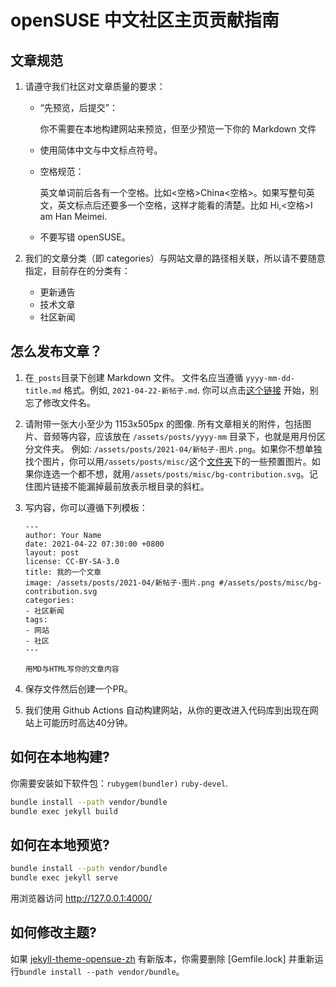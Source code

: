 # openSUSE 中文社区主页贡献指南

## 文章规范

1. 请遵守我们社区对文章质量的要求：

    * “先预览，后提交”：

        你不需要在本地构建网站来预览，但至少预览一下你的 Markdown 文件
    * 使用简体中文与中文标点符号。
    * 空格规范：

        英文单词前后各有一个空格。比如<空格>China<空格>。如果写整句英文，英文标点后还要多一个空格，这样才能看的清楚。比如 Hi,<空格>I am Han Meimei.
    * 不要写错 openSUSE。
    
2. 我们的文章分类（即 categories）与网站文章的路径相关联，所以请不要随意指定，目前存在的分类有：

    * 更新通告
    * 技术文章
    * 社区新闻


## 怎么发布文章？

1. 在`_posts`目录下创建 Markdown 文件。 文件名应当遵循 `yyyy-mm-dd-title.md` 格式。例如, `2021-04-22-新帖子.md`. 你可以点击[这个链接](https://github.com/openSUSE-zh/page-opensuse-zh/new/main/?filename=_posts/2020-02-27-my-first-post.md) 开始，别忘了修改文件名。
    
2. 请附带一张大小至少为 1153x505px 的图像. 所有文章相关的附件，包括图片、音频等内容，应该放在 `/assets/posts/yyyy-mm` 目录下，也就是用月份区分文件夹。 例如: `/assets/posts/2021-04/新帖子-图片.png`。如果你不想单独找个图片，你可以用`/assets/posts/misc/`这个[文件夹](https://github.com/openSUSE-zh/page-opensuse-zh/tree/gh-pages/assets/posts/misc)下的一些预置图片。如果你连选一个都不想，就用`/assets/posts/misc/bg-contribution.svg`。记住图片链接不能漏掉最前放表示根目录的斜杠。
    
3. 写内容，你可以遵循下列模板：
    ```
    ---
    author: Your Name
    date: 2021-04-22 07:30:00 +0800
    layout: post
    license: CC-BY-SA-3.0
    title: 我的一个文章
    image: /assets/posts/2021-04/新帖子-图片.png #/assets/posts/misc/bg-contribution.svg
    categories:
    - 社区新闻
    tags:
    - 网站
    - 社区
    ---

    用MD与HTML写你的文章内容
    ```

4. 保存文件然后创建一个PR。 

5. 我们使用 Github Actions 自动构建网站，从你的更改进入代码库到出现在网站上可能历时高达40分钟。

## 如何在本地构建?

你需要安装如下软件包：`rubygem(bundler)` `ruby-devel`.

```bash
bundle install --path vendor/bundle
bundle exec jekyll build
```

## 如何在本地预览?

```bash
bundle install --path vendor/bundle
bundle exec jekyll serve
```

用浏览器访问 <http://127.0.0.1:4000/>


## 如何修改主题?

如果 [jekyll-theme-opensue-zh](https://github.com/openSUSE-zh/jekyll-theme-opensuse-zh) 有新版本，你需要删除 [Gemfile.lock] 并重新运行` bundle install --path vendor/bundle `。